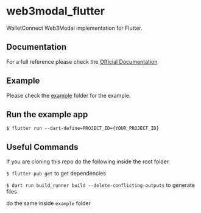 # web3modal_flutter

WalletConnect Web3Modal implementation for Flutter.

## Documentation

For a full reference please check the [Official Documentation](https://docs.walletconnect.com/2.0/web3modal/flutter/installation)

## Example

Please check the [example](example/) folder for the example.

## Run the example app

`$ flutter run --dart-define=PROJECT_ID={YOUR_PROJECT_ID}`

## Useful Commands

If you are cloning this repo do the following inside the root folder

`$ flutter pub get` to get dependencies

`$ dart run build_runner build --delete-conflicting-outputs` to generate files

do the same inside `example` folder
